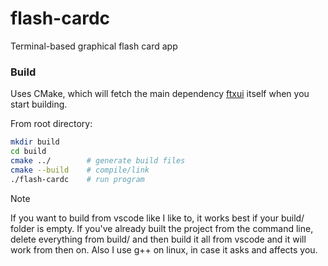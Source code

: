 # flash-cardc
Terminal-based graphical flash card app

### Build
Uses CMake, which will fetch the main dependency [ftxui](https://github.com/ArthurSonzogni/FTXUI) itself when you start building.

From root directory:
```sh
mkdir build
cd build
cmake ../        # generate build files
cmake --build    # compile/link
./flash-cardc    # run program
```

> [!NOTE]
> If you want to build from vscode like I like to, it works best if your build/ folder is empty.
> If you've already built the project from the command line, delete everything from build/
> and then build it all from vscode and it will work from then on. Also I use g++ on linux, in case
> it asks and affects you.
